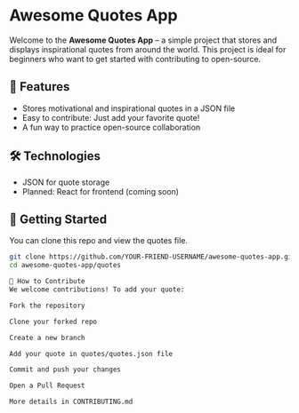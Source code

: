  # Awesome Quotes App

Welcome to the **Awesome Quotes App** – a simple project that stores and displays inspirational quotes from around the world. This project is ideal for beginners who want to get started with contributing to open-source.

## 🌟 Features

- Stores motivational and inspirational quotes in a JSON file
- Easy to contribute: Just add your favorite quote!
- A fun way to practice open-source collaboration

## 🛠️ Technologies

- JSON for quote storage
- Planned: React for frontend (coming soon)

## 🚀 Getting Started

You can clone this repo and view the quotes file.

```bash
git clone https://github.com/YOUR-FRIEND-USERNAME/awesome-quotes-app.git
cd awesome-quotes-app/quotes

🙋 How to Contribute
We welcome contributions! To add your quote:

Fork the repository

Clone your forked repo

Create a new branch

Add your quote in quotes/quotes.json file

Commit and push your changes

Open a Pull Request

More details in CONTRIBUTING.md
